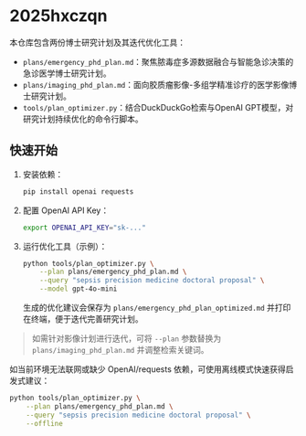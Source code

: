 # 2025hxczqn

本仓库包含两份博士研究计划及其迭代优化工具：

- `plans/emergency_phd_plan.md`：聚焦脓毒症多源数据融合与智能急诊决策的急诊医学博士研究计划。
- `plans/imaging_phd_plan.md`：面向胶质瘤影像-多组学精准诊疗的医学影像博士研究计划。
- `tools/plan_optimizer.py`：结合DuckDuckGo检索与OpenAI GPT模型，对研究计划持续优化的命令行脚本。

## 快速开始

1. 安装依赖：
   ```bash
   pip install openai requests
   ```
2. 配置 OpenAI API Key：
   ```bash
   export OPENAI_API_KEY="sk-..."
   ```
3. 运行优化工具（示例）：
   ```bash
   python tools/plan_optimizer.py \
       --plan plans/emergency_phd_plan.md \
       --query "sepsis precision medicine doctoral proposal" \
       --model gpt-4o-mini
   ```
   生成的优化建议会保存为 `plans/emergency_phd_plan_optimized.md` 并打印在终端，便于迭代完善研究计划。

> 如需针对影像计划进行迭代，可将 `--plan` 参数替换为 `plans/imaging_phd_plan.md` 并调整检索关键词。

如当前环境无法联网或缺少 OpenAI/requests 依赖，可使用离线模式快速获得启发式建议：

```bash
python tools/plan_optimizer.py \
    --plan plans/emergency_phd_plan.md \
    --query "sepsis precision medicine doctoral proposal" \
    --offline
```

